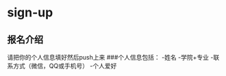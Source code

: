 # sign-up
## 报名介绍
  请把你的个人信息填好然后push上来
###个人信息包括：
     -姓名
      -学院+专业
      -联系方式（微信，QQ或手机号）
      -个人爱好
